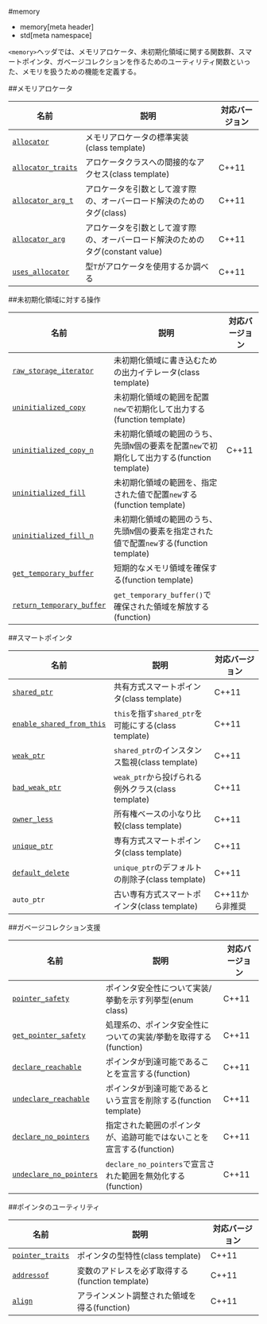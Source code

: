 #memory
* memory[meta header]
* std[meta namespace]

`<memory>`ヘッダでは、メモリアロケータ、未初期化領域に関する関数群、スマートポインタ、ガベージコレクションを作るためのユーティリティ関数といった、メモリを扱うための機能を定義する。


##メモリアロケータ

| 名前 | 説明 | 対応バージョン |
|--------------------------------------------------|--------------------------------------------|-------|
| [`allocator`](./memory/allocator.md)             | メモリアロケータの標準実装(class template) | |
| [`allocator_traits`](./memory/allocator_traits.md) | アロケータクラスへの間接的なアクセス(class template) | C++11 |
| [`allocator_arg_t`](./memory/allocator_arg_t.md) | アロケータを引数として渡す際の、オーバーロード解決のためのタグ(class) | C++11 |
| [`allocator_arg`](./memory/allocator_arg_t.md) | アロケータを引数として渡す際の、オーバーロード解決のためのタグ(constant value) | C++11 |
| [`uses_allocator`](./memory/uses_allocator.md) | 型`T`がアロケータを使用するか調べる | C++11 |


##未初期化領域に対する操作

| 名前 | 説明 | 対応バージョン |
|--------------------------------------------------|--------------------------------------------|-------|
| [`raw_storage_iterator`](./memory/raw_storage_iterator.md) | 未初期化領域に書き込むための出力イテレータ(class template) | |
| [`uninitialized_copy`](./memory/uninitialized_copy.md) | 未初期化領域の範囲を配置`new`で初期化して出力する(function template) | |
| [`uninitialized_copy_n`](./memory/uninitialized_copy_n.md) | 未初期化領域の範囲のうち、先頭`N`個の要素を配置`new`で初期化して出力する(function template) | C++11 |
| [`uninitialized_fill`](./memory/uninitialized_fill.md) | 未初期化領域の範囲を、指定された値で配置`new`する(function template) | |
| [`uninitialized_fill_n`](./memory/uninitialized_fill_n.md) | 未初期化領域の範囲のうち、先頭`N`個の要素を指定された値で配置`new`する(function template) | |
| [`get_temporary_buffer`](./memory/get_temporary_buffer.md) | 短期的なメモリ領域を確保する(function template) | |
| [`return_temporary_buffer`](./memory/return_temporary_buffer.md) | `get_temporary_buffer()`で確保された領域を解放する(function) | |


##スマートポインタ

| 名前 | 説明 | 対応バージョン |
|--------------------------------------------------|--------------------------------------------|-------|
| [`shared_ptr`](./memory/shared_ptr.md) | 共有方式スマートポインタ(class template) | C++11 |
| [`enable_shared_from_this`](./memory/enable_shared_from_this.md) | `this`を指す`shared_ptr`を可能にする(class template) | C++11 |
| [`weak_ptr`](./memory/weak_ptr.md) | `shared_ptr`のインスタンス監視(class template) | C++11 |
| [`bad_weak_ptr`](./memory/bad_weak_ptr.md) | `weak_ptr`から投げられる例外クラス(class template) | C++11 |
| [`owner_less`](./memory/owner_less.md) | 所有権ベースの小なり比較(class template) | C++11 |
| [`unique_ptr`](./memory/unique_ptr.md) | 専有方式スマートポインタ(class template) | C++11 |
| [`default_delete`](./memory/default_delete.md) | `unique_ptr`のデフォルトの削除子(class template) | C++11 |
| `auto_ptr` | 古い専有方式スマートポインタ(class template) | C++11から非推奨 |


##ガベージコレクション支援

| 名前 | 説明 | 対応バージョン |
|--------------------------------------------------|--------------------------------------------|-------|
| [`pointer_safety`](./memory/pointer_safety.md) | ポインタ安全性について実装/挙動を示す列挙型(enum class) | C++11 |
| [`get_pointer_safety`](./memory/get_pointer_safety.md) | 処理系の、ポインタ安全性についての実装/挙動を取得する(function) | C++11 |
| [`declare_reachable`](./memory/declare_reachable.md) | ポインタが到達可能であることを宣言する(function) | C++11 |
| [`undeclare_reachable`](./memory/undeclare_reachable.md) | ポインタが到達可能であるという宣言を削除する(function template) | C++11 |
| [`declare_no_pointers`](./memory/declare_no_pointers.md) | 指定された範囲のポインタが、追跡可能ではないことを宣言する(function) | C++11 |
| [`undeclare_no_pointers`](./memory/undeclare_no_pointers.md) | `declare_no_pointers`で宣言された範囲を無効化する(function) | C++11 |


##ポインタのユーティリティ

| 名前 | 説明 | 対応バージョン |
|------------------------------------------------|-------------------------------------------------|-------|
| [`pointer_traits`](./memory/pointer_traits.md) | ポインタの型特性(class template)                | C++11 |
| [`addressof`](./memory/addressof.md)           | 変数のアドレスを必ず取得する(function template) | C++11 |
| [`align`](./memory/align.md)                   | アラインメント調整された領域を得る(function)    | C++11 |



